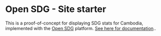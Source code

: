 # Open SDG - Site starter

This is a proof-of-concept for displaying SDG stats for Cambodia, implemented with the [Open SDG](https://github.com/open-sdg/open-sdg) platform. [See here for documentation](https://open-sdg.readthedocs.io)..

